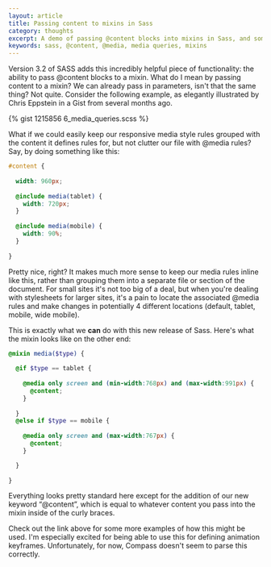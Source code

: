```yaml
---
layout: article
title: Passing content to mixins in Sass
category: thoughts
excerpt: A demo of passing @content blocks into mixins in Sass, and some potential use cases.
keywords: sass, @content, @media, media queries, mixins
---
```


Version 3.2 of SASS adds this incredibly helpful piece of functionality: the ability to pass @content blocks to a mixin. What do I mean by passing content to a mixin? We can already pass in parameters, isn't that the same thing? Not quite. Consider the following example, as elegantly illustrated by Chris Eppstein in a Gist from several months ago.

{% gist 1215856 6_media_queries.scss %}

What if we could easily keep our responsive media style rules grouped with the content it defines rules for, but not clutter our file with @media rules? Say, by doing something like this:

```scss
#content {
  
  width: 960px;
  
  @include media(tablet) {
    width: 720px;
  }
  
  @include media(mobile) {
    width: 90%;
  }
  
}
```

Pretty nice, right? It makes much more sense to keep our media rules inline like this, rather than grouping them into a separate file or section of the document. For small sites it's not too big of a deal, but when you're dealing with stylesheets for larger sites, it's a pain to locate the associated @media rules and make changes in potentially 4 different locations (default, tablet, mobile, wide mobile).

This is exactly what we **can** do with this new release of Sass. Here's what the mixin looks like on the other end:

```scss
@mixin media($type) {
  
  @if $type == tablet {
  
    @media only screen and (min-width:768px) and (max-width:991px) {
      @content;
    }
  
  }
  @else if $type == mobile {
  
    @media only screen and (max-width:767px) {
      @content;
    }

  }
  
}
```

Everything looks pretty standard here except for the addition of our new keyword “@content”, which is equal to whatever content you pass into the mixin inside of the curly braces.

Check out the link above for some more examples of how this might be used. I'm especially excited for being able to use this for defining animation keyframes. Unfortunately, for now, Compass doesn't seem to parse this correctly.
